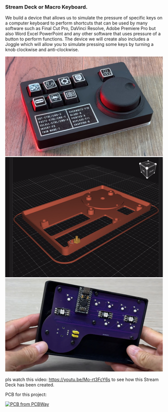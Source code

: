 ### Stream Deck or Macro Keyboard.
We build a device that allows us to simulate the pressure of specific keys on a computer keyboard to perform shortcuts that can be used by many software such as Final Cut Pro, DaVinci Resolve, Adobe Premiere Pro but also Word Excel PowerPoint and any other software that uses pressure of a button to perform functions.
The device we will create also includes a Joggle which will allow you to simulate pressing some keys by turning a knob clockwise and anti-clockwise.



![](https://github.com/BOOMYTECH/StreamDeck/blob/main/IMG/macropad.jpg)
![](https://github.com/BOOMYTECH/StreamDeck/blob/main/IMG/macropad2.png)
![](https://github.com/BOOMYTECH/StreamDeck/blob/main/IMG/macropad3.jpg)


pls watch this video: https://youtu.be/Mo-rt3FcY6s to see how this Stream Deck has been created.

PCB for this project:

<a href="https://www.pcbway.com/project/shareproject/STREAM_DECK_Step_by_step_with_Arduino_f5d5b898.html"><img src="https://www.pcbway.com/project/img/images/frompcbway-1220.png" alt="PCB from PCBWay" /></a>
